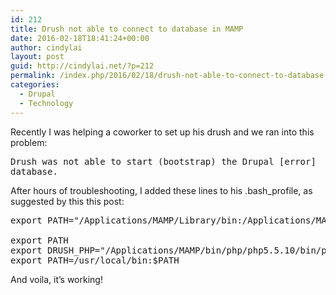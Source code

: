```yaml
---
id: 212
title: Drush not able to connect to database in MAMP
date: 2016-02-18T18:41:24+00:00
author: cindylai
layout: post
guid: http://cindylai.net/?p=212
permalink: /index.php/2016/02/18/drush-not-able-to-connect-to-database-in-mamp/
categories:
  - Drupal
  - Technology
---
```

Recently I was helping a coworker to set up his drush and we ran into this problem:

<pre class="brush: plain; title: ; notranslate" title="">Drush was not able to start (bootstrap) the Drupal [error]
database.
</pre>

After hours of troubleshooting, I added these lines to his .bash_profile, as suggested by this this post:

<pre class="brush: plain; title: ; notranslate" title="">export PATH="/Applications/MAMP/Library/bin:/Applications/MAMP/bin/php5.5.10/bin:$PATH"

export PATH
export DRUSH_PHP="/Applications/MAMP/bin/php/php5.5.10/bin/php"
export PATH=/usr/local/bin:$PATH
</pre>

And voila, it&#8217;s working!